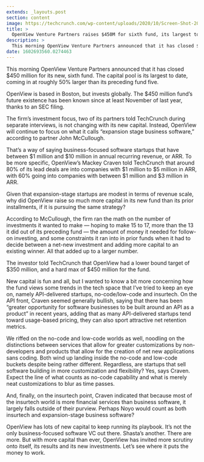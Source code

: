 ```yaml
--- 
extends: _layouts.post 
section: content 
image: https://techcrunch.com/wp-content/uploads/2020/10/Screen-Shot-2020-10-14-at-11.01.44-AM.png?w=699 
title: > 
  OpenView Venture Partners raises $450M for sixth fund, its largest to date – TechCrunch 
description: > 
  This morning OpenView Venture Partners announced that it has closed $450 million for its new, sixth fund.The capital pool is its largest to date, coming in at roughly 50% larger than its preceding fund five.The firm’s investment focus, two of its partners told TechCrunch during separate interviews, is not changing with its new capital.That’s a way of saying business-focused software startups that have between $1 million and $10 million in annual recurring revenue, or ARR.The investor told TechCrunch that OpenView had a lower bound target of $350 million, and a hard max of $450 million for the fund. 
date: 1602693560.0274463 
--- 
```

This morning OpenView Venture Partners announced that it has closed $450 million for its new, sixth fund. The capital pool is its largest to date, coming in at roughly 50% larger than its preceding fund five.

OpenView is based in Boston, but invests globally. The $450 million fund’s future existence has been known since at least November of last year, thanks to an SEC filing.

The firm’s investment focus, two of its partners told TechCrunch during separate interviews, is not changing with its new capital. Instead, OpenView will continue to focus on what it calls “expansion stage business software,” according to partner John McCullough.

That’s a way of saying business-focused software startups that have between $1 million and $10 million in annual recurring revenue, or ARR. To be more specific, OpenView’s Mackey Craven told TechCrunch that around 80% of its lead deals are into companies with $1 million to $5 million in ARR, with 60% going into companies with between $1 million and $3 million in ARR.

Given that expansion-stage startups are modest in terms of revenue scale, why did OpenView raise so much more capital in its new fund than its prior installments, if it is pursuing the same strategy?

According to McCullough, the firm ran the math on the number of investments it wanted to make — hoping to make 15 to 17, more than the 13 it did out of its preceding fund — the amount of money it needed for follow-on investing, and some constraints it ran into in prior funds when it had to decide between a net-new investment and adding more capital to an existing winner. All that added up to a larger number.

The investor told TechCrunch that OpenView had a lower bound target of $350 million, and a hard max of $450 million for the fund.

New capital is fun and all, but I wanted to know a bit more concerning how the fund views some trends in the tech space that I’ve tried to keep an eye on, namely API-delivered startups, no-code/low-code and insurtech. On the API front, Craven seemed generally bullish, saying that there has been “greater opportunity for software businesses to be built around an API as a product” in recent years, adding that as many API-delivered startups tend toward usage-based pricing, they can also sport attractive net retention metrics.

We riffed on the no-code and low-code worlds as well, noodling on the distinctions between services that allow for greater customizations by non-developers and products that allow for the creation of net new applications sans coding. Both wind up landing inside the no-code and low-code buckets despite being rather different. Regardless, are startups that sell software building in more customization and flexibility? Yes, says Craven. Expect the line of what counts as no-code capability and what is merely neat customizations to blur as time passes.

And, finally, on the insurtech point, Craven indicated that because most of the insurtech world is more financial services than business software, it largely falls outside of their purview. Perhaps Noyo would count as both insurtech and expansion-stage business software?

OpenView has lots of new capital to keep running its playbook. It’s not the only business-focused software VC out there. Shasta’s another. There are more. But with more capital than ever, OpenView has invited more scrutiny onto itself, its results and its new investments. Let’s see where it puts the money to work.